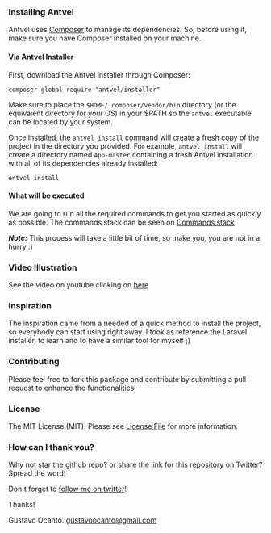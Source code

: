 ### Installing Antvel

Antvel uses [Composer](https://getcomposer.org) to manage its dependencies. So, before using it, make sure you have Composer installed on your machine.

#### Via Antvel Installer

First, download the Antvel installer through Composer:

    composer global require "antvel/installer"

Make sure to place the `$HOME/.composer/vendor/bin` directory (or the equivalent directory for your OS) in your $PATH so the `antvel` executable can be located by your system.

Once installed, the `antvel install` command will create a fresh copy of the project in the directory you provided. For example, `antvel install` will create a directory named `App-master` containing a fresh Antvel installation with all of its dependencies already installed:

    antvel install
    

#### What will be executed

We are going to run all the required commands to get you started as quickly as possible. The commands stack can be seen on <a href="https://github.com/ant-vel/Installer/blob/master/src/Installer.php#L164">Commands stack</a>

***Note:*** This process will take a little bit of time, so make you, you are not in a hurry :)


### Video Illustration

See the video on youtube clicking on <a href="https://youtu.be/YR-PgotQhdQ" _target="blank">here</a>


### Inspiration

The inspiration came from a needed of a quick method to install the project, so everybody can start using right away. I took as reference the Laravel installer, to learn and to have a similar tool for myself ;)


### Contributing

Please feel free to fork this package and contribute by submitting a pull request to enhance the functionalities.


### License

The MIT License (MIT). Please see [License File](LICENSE.md) for more information.


### How can I thank you?
Why not star the github repo? or share the link for this repository on Twitter? Spread the word!


Don't forget to [follow me on twitter](https://twitter.com/gocanto)!

Thanks!

Gustavo Ocanto.
gustavoocanto@gmail.com